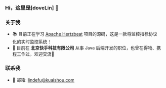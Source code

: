 
### Hi，这里是[doveLin] 👋

### 关于我
- 📚 目前正在学习 [Apache Hertzbeat](https://github.com/apache/hertzbeat) 项目的源码，这是一款将监控指标协议化的实时监控系统！
- 💼 目前在 **北京快手科技有限公司** 从事 Java 后端开发的职位，也曾在得物、携程工作过，欢迎交流👏

### 联系我

- 📧 邮箱: [lindefu@kuaishou.com](mailto:lindefu@kuaishou.com)
